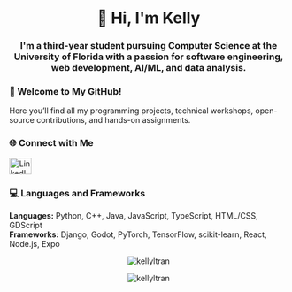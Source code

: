 <h1 align="center">👋 Hi, I'm Kelly</h1>
<h3 align="center">
    I'm a third-year student pursuing Computer Science at the University of Florida with a passion for software engineering, web development, AI/ML, and data analysis.
</h3> 

<h3 align="left">🎉 Welcome to My GitHub!</h3>
<p align="left">
    Here you’ll find all my programming projects, technical workshops, open-source contributions, and hands-on assignments.
</p>

<h3 align="left">🌐 Connect with Me</h3>
<p align="left">
    <a href="https://www.linkedin.com/in/kellyltran/" target="blank">
        <img align="center" src="https://raw.githubusercontent.com/rahuldkjain/github-profile-readme-generator/master/src/images/icons/Social/linked-in-alt.svg" alt="LinkedIn" height="30" width="40" />
    </a>

<h3 align="left">💻 Languages and Frameworks</h3>
<p align="left"> 
    <strong>Languages:</strong> Python, C++, Java, JavaScript, TypeScript, HTML/CSS, GDScript<br>
    <strong>Frameworks:</strong> Django, Godot, PyTorch, TensorFlow, scikit-learn, React, Node.js, Expo
</p>

<p align="center">
    <img src="https://github-readme-stats.vercel.app/api/top-langs?username=kellyltran&show_icons=true&locale=en&layout=compact" alt="kellyltran" />
</p>

<p align="center">
    <img src="https://github-readme-streak-stats.herokuapp.com/?user=kellyltran&" alt="kellyltran" />
</p>

